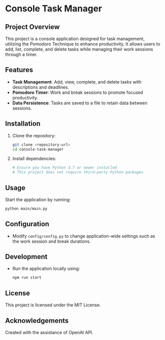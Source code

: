 # Console Task Manager

## Project Overview
This project is a console application designed for task management, utilizing the Pomodoro Technique to enhance productivity. It allows users to add, list, complete, and delete tasks while managing their work sessions through a timer.

## Features
- **Task Management**: Add, view, complete, and delete tasks with descriptions and deadlines.
- **Pomodoro Timer**: Work and break sessions to promote focused productivity.
- **Data Persistence**: Tasks are saved to a file to retain data between sessions.

## Installation
1. Clone the repository:
   ```bash
   git clone <repository-url>
   cd console-task-manager
   ```
2. Install dependencies:
   ```bash
   # Ensure you have Python 3.7 or newer installed
   # This project does not require third-party Python packages
   ```

## Usage
Start the application by running:
```bash
python main/main.py
```

## Configuration
- Modify `config/config.py` to change application-wide settings such as the work session and break durations.

## Development
- Run the application locally using:
  ```bash
  npm run start
  ```

## License
This project is licensed under the MIT License.

## Acknowledgements
Created with the assistance of OpenAI API.